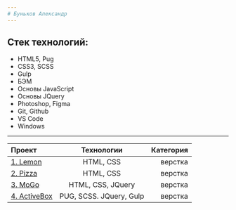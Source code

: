 ```yaml
---
# Буньков Александр
---
```

Cтек технологий:
-----------------------------------
* HTML5, Pug
* CSS3, SCSS
* Gulp
* БЭМ
*  Основы JavaScript
*  Основы JQuery
* Photoshop, Figma
* Git, Github
* VS Code
* Windows

---



| Проект  | Технологии  | Категория |
|:------------------------------------------- |:-----------------------------:| ---------------------------------------:|
| [1. Lemon](https://bunkovalexander.github.io/Project-1-Lemon/.)          | HTML, CSS                      | верстка   |
| [2. Pizza](https://bunkovalexander.github.io/Project-2-Pizza-/)          |  HTML, CSS                     | верстка   |
| [3. MoGo](https://bunkovalexander.github.io/Project-3-MoGo/)             |  HTML, CSS, JQuery             | верстка   |
| [4. ActiveBox](https://bunkovalexander.github.io/Project-4-ActiveBox/build)      | PUG, SCSS. JQuery, Gulp    | верстка   |

